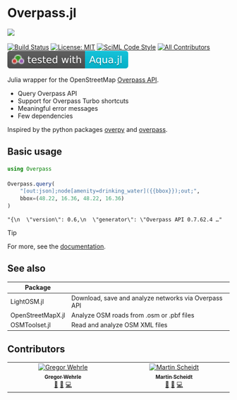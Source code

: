 # Overpass.jl

<!--[![](https://img.shields.io/badge/docs-stable-blue.svg)](https://gwehrle.github.io/Overpass.jl/stable)-->
[![](https://img.shields.io/badge/docs-dev-blue.svg)](https://gwehrle.github.io/Overpass.jl/dev)

[![Build Status](https://github.com/gwehrle/Overpass.jl/actions/workflows/CI.yml/badge.svg?branch=main)](https://github.com/gwehrle/Overpass.jl/actions/workflows/CI.yml?query=branch%3Amain)
[![License: MIT](https://img.shields.io/badge/License-MIT-yellow.svg)](https://opensource.org/licenses/MIT)
[![SciML Code Style](https://img.shields.io/static/v1?label=code%20style&message=SciML&color=9558b2)](https://github.com/SciML/SciMLStyle)
[![All Contributors](https://img.shields.io/github/all-contributors/gwehrle/Overpass.jl?color=ee8449)](#contributors)
[![Aqua QA](https://raw.githubusercontent.com/JuliaTesting/Aqua.jl/master/badge.svg)](https://github.com/JuliaTesting/Aqua.jl)

Julia wrapper for the OpenStreetMap [Overpass API](https://wiki.openstreetmap.org/wiki/Overpass_API).


- Query Overpass API
- Support for Overpass Turbo shortcuts
- Meaningful error messages
- Few dependencies


Inspired by the python packages [overpy](https://github.com/DinoTools/python-overpy) and [overpass](https://github.com/mvexel/overpass-api-python-wrapper?tab=readme-ov-file).

## Basic usage

```julia
using Overpass

Overpass.query(
    "[out:json];node[amenity=drinking_water]({{bbox}});out;",
    bbox=(48.22, 16.36, 48.22, 16.36)
)
```

```
"{\n  \"version\": 0.6,\n  \"generator\": \"Overpass API 0.7.62.4 …"
```

> [!TIP]
> For more, see the [documentation](https://gwehrle.github.io/Overpass.jl/).

## See also
| Package           |                                                      |
| ----------------- | ---------------------------------------------------- |
| LightOSM.jl       | Download, save and analyze networks via Overpass API |
| OpenStreetMapX.jl | Analyze OSM roads from .osm or .pbf files            |
| OSMToolset.jl     | Read and analyze OSM XML files                       |

## Contributors

<!-- ALL-CONTRIBUTORS-LIST:START - Do not remove or modify this section -->
<!-- prettier-ignore-start -->
<!-- markdownlint-disable -->
<table>
  <tbody>
    <tr>
      <td align="center" valign="top" width="14.28%"><a href="https://github.com/gwehrle"><img src="https://avatars.githubusercontent.com/u/171450664?v=4?s=100" width="100px;" alt="Gregor Wehrle"/><br /><sub><b>Gregor Wehrle</b></sub></a><br /><a href="#ideas-gwehrle" title="Ideas, Planning, & Feedback">🤔</a> <a href="#userTesting-gwehrle" title="User Testing">📓</a> <a href="#code-gwehrle" title="Code">💻</a></td>
      <td align="center" valign="top" width="14.28%"><a href="https://github.com/kaat0"><img src="https://avatars.githubusercontent.com/u/142348?v=4?s=100" width="100px;" alt="Martin Scheidt"/><br /><sub><b>Martin Scheidt</b></sub></a><br /><a href="#ideas-kaat0" title="Ideas, Planning, & Feedback">🤔</a> <a href="#userTesting-kaat0" title="User Testing">📓</a> <a href="#code-kaat0" title="Code">💻</a></td>
    </tr>
  </tbody>
</table>
<!-- markdownlint-restore -->
<!-- prettier-ignore-end -->
<!-- ALL-CONTRIBUTORS-LIST:END -->
